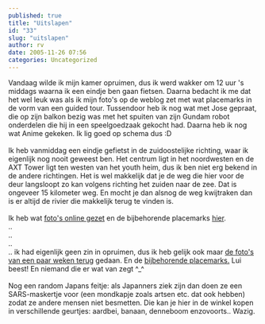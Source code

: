```yaml
---
published: true
title: "Uitslapen"
id: "33"
slug: "uitslapen"
author: rv
date: 2005-11-26 07:56
categories: Uncategorized
---
```

Vandaag wilde ik mijn kamer opruimen, dus ik werd wakker om 12 uur 's middags waarna ik een eindje ben gaan fietsen. Daarna bedacht ik me dat het wel leuk was als ik mijn foto's op de weblog zet met wat placemarks in de vorm van een guided tour. Tussendoor heb ik nog wat met Jose gepraat, die op zijn balkon bezig was met het spuiten van zijn Gundam robot onderdelen die hij in een speelgoedzaak gekocht had. Daarna heb ik nog wat Anime gekeken. Ik lig goed op schema dus :D<br /><br />Ik heb vanmiddag een eindje gefietst in de zuidoostelijke richting, waar ik eigenlijk nog nooit geweest ben. Het centrum ligt in het noordwesten en de AXT Tower ligt ten westen van het youth heim, dus ik ben niet erg bekend in de andere richtingen. Het is wel makkelijk dat je de weg die hier voor de deur langsloopt zo kan volgens richting het zuiden naar de zee. Dat is ongeveer 15 kilometer weg. En mocht je dan alsnog de weg kwijtraken dan is er altijd de rivier die makkelijk terug te vinden is.<br /><br />Ik heb wat <a href="http:///foto/Fiets26112005">foto's online gezet</a> en de bijbehorende placemarks <a href="http:///placemarks/fiets26112005.kmz">hier</a>.<br />..<br />..<br />..<br />.. ik had eigenlijk geen zin in opruimen, dus ik heb gelijk ook maar <a href="http:///foto/Fiets12112005/">de foto's van een paar weken terug</a> gedaan. En de <a href="http:///placemarks/fiets12112005.kmz">bijbehorende placemarks.</a> Lui beest! En niemand die er wat van zegt ^_^<br /><br />Nog een random Japans feitje: als Japanners ziek zijn dan doen ze een SARS-maskertje voor (een mondkapje zoals artsen etc. dat ook hebben) zodat ze andere mensen niet besmetten. Die kan je hier in de winkel kopen in verschillende geurtjes: aardbei, banaan, denneboom enzovoorts.. Wazig.